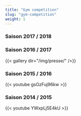 ```yaml
---
title: "Gym compétition"
slug: "gym-competition"
weight: 1
---
```

### Saison 2017 / 2018


### Saison 2016 / 2017

{{< gallery dir="/img/presse/" />}}

### Saison 2015 / 2016

{{< youtube gsGzFuj96kw >}}

### Saison 2014 / 2015

{{< youtube YWxpLj5E4kU >}}
